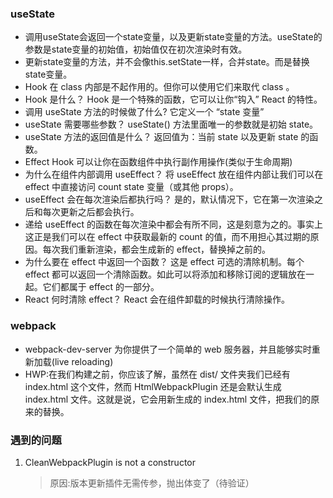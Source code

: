 ### useState
* 调用useState会返回一个state变量，以及更新state变量的方法。useState的参数是state变量的初始值，初始值仅在初次渲染时有效。
* 更新state变量的方法，并不会像this.setState一样，合并state。而是替换state变量。
* Hook 在 class 内部是不起作用的。但你可以使用它们来取代 class 。
* Hook 是什么？ Hook 是一个特殊的函数，它可以让你“钩入” React 的特性。
* 调用 useState 方法的时候做了什么? 它定义一个 “state 变量”
* useState 需要哪些参数？ useState() 方法里面唯一的参数就是初始 state。
* useState 方法的返回值是什么？ 返回值为：当前 state 以及更新 state 的函数。
* Effect Hook 可以让你在函数组件中执行副作用操作(类似于生命周期)
* 为什么在组件内部调用 useEffect？ 将 useEffect 放在组件内部让我们可以在 effect 中直接访问 count state 变量（或其他 props）。
* useEffect 会在每次渲染后都执行吗？ 是的，默认情况下，它在第一次渲染之后和每次更新之后都会执行。
* 递给 useEffect 的函数在每次渲染中都会有所不同，这是刻意为之的。事实上这正是我们可以在 effect 中获取最新的 count 的值，而不用担心其过期的原因。每次我们重新渲染，都会生成新的 effect，替换掉之前的。
* 为什么要在 effect 中返回一个函数？ 这是 effect 可选的清除机制。每个 effect 都可以返回一个清除函数。如此可以将添加和移除订阅的逻辑放在一起。它们都属于 effect 的一部分。
* React 何时清除 effect？ React 会在组件卸载的时候执行清除操作。
### webpack
*  webpack-dev-server 为你提供了一个简单的 web 服务器，并且能够实时重新加载(live reloading)
* HWP:在我们构建之前，你应该了解，虽然在 dist/ 文件夹我们已经有 index.html 这个文件，然而 HtmlWebpackPlugin 还是会默认生成 index.html 文件。这就是说，它会用新生成的 index.html 文件，把我们的原来的替换。
### 遇到的问题
1. CleanWebpackPlugin is not a constructor
   > 原因:版本更新插件无需传参，抛出体变了（待验证）
